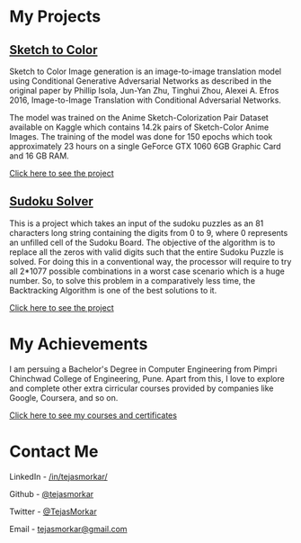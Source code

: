 # My Projects

## [Sketch to Color](./sketch-to-color) 

Sketch to Color Image generation is an image-to-image translation model using Conditional Generative Adversarial Networks as described in the original paper by Phillip Isola, Jun-Yan Zhu, Tinghui Zhou, Alexei A. Efros 2016, Image-to-Image Translation with Conditional Adversarial Networks.

The model was trained on the Anime Sketch-Colorization Pair Dataset available on Kaggle which contains 14.2k pairs of Sketch-Color Anime Images. The training of the model was done for 150 epochs which took approximately 23 hours on a single GeForce GTX 1060 6GB Graphic Card and 16 GB RAM.

[Click here to see the project](./sketch-to-color)

## [Sudoku Solver](./sudoku-solver)

This is a project which takes an input of the sudoku puzzles as an 81 characters long string containing the digits from 0 to 9, where 0 represents an unfilled cell of the Sudoku Board. The objective of the algorithm is to replace all the zeros with valid digits such that the entire Sudoku Puzzle is solved. For doing this in a conventional way, the processor will require to try all 2*1077 possible combinations in a worst case scenario which is a huge number. So, to solve this problem in a comparatively less time, the Backtracking Algorithm is one of the best solutions to it.

[Click here to see the project](./sudoku-solver)

# My Achievements

I am persuing a Bachelor's Degree in Computer Engineering from Pimpri Chinchwad College of Engineering, Pune. Apart from this, I love to explore and complete other extra cirricular courses provided by companies like Google, Coursera, and so on. 

[Click here to see my courses and certificates](./pages/courses-and-achievements/)

# Contact Me

LinkedIn - [/in/tejasmorkar/](https://www.linkedin.com/in/tejasmorkar/)

Github - [@tejasmorkar](https://github.com/tejasmorkar)

Twitter - [@TejasMorkar](https://twitter.com/TejasMorkar)

Email - [tejasmorkar@gmail.com](mailto:tejasmorkar@gmail.com)
